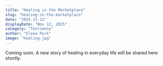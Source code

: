 ```yaml
---
title: "Healing in the Marketplace"
slug: "healing-in-the-marketplace"
date: "2025-11-12"
displayDate: "Nov 12, 2025"
category: "Testimony"
author: "Elena Park"
image: "healing.jpg"
---
```


Coming soon. A new story of healing in everyday life will be shared here shortly.
